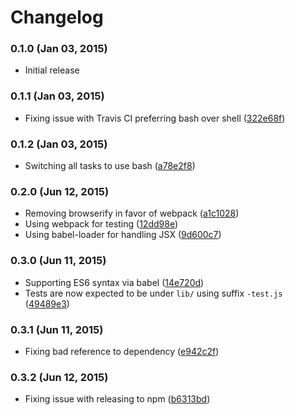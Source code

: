 # Changelog

### 0.1.0 (Jan 03, 2015)

- Initial release

### 0.1.1 (Jan 03, 2015)

- Fixing issue with Travis CI preferring bash over shell ([322e68f](../../commit/322e68f))

### 0.1.2 (Jan 03, 2015)

- Switching all tasks to use bash ([a78e2f8](../../commit/a78e2f8))

### 0.2.0 (Jun 12, 2015)

- Removing browserify in favor of webpack ([a1c1028](../../commit/a1c1028))
- Using webpack for testing ([12dd98e](../../commit/12dd89e))
- Using babel-loader for handling JSX ([9d600c7](../../commit/9d600c7))

### 0.3.0 (Jun 11, 2015)

- Supporting ES6 syntax via babel ([14e720d](../../commit/14e720d))
- Tests are now expected to be under `lib/` using suffix `-test.js` ([49489e3](../../commit/49489e3))

### 0.3.1 (Jun 11, 2015)

- Fixing bad reference to dependency ([e942c2f](../../commit/e942c2f))

### 0.3.2 (Jun 12, 2015)

- Fixing issue with releasing to npm ([b6313bd](../../commit/b6313bd))

